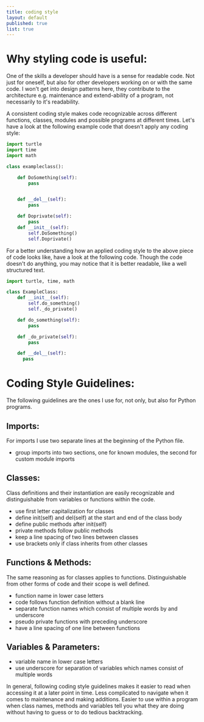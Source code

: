```yaml
---
title: coding style
layout: default
published: true
list: true
---
```

# Why styling code is useful:
One of the skills a developer should have is a sense for readable code. Not just for oneself, but also for other developers working on or with the same code. I won't get into design patterns here, they contribute to the architecture e.g. maintenance and extend-ability of a program, not necessarily to it's readability.

A consistent coding style makes code recognizable across different functions, classes, modules and possible programs at different times. Let's have a look at the following example code that doesn't apply any coding style:

```python
import turtle
import time
import math

class exampleclass():

    def DoSomething(self):
        pass


    def __del__(self):
        pass

    def Doprivate(self):
        pass
    def __init__(self):
        self.DoSomething()
        self.Doprivate()

```


For a better understanding how an applied coding style to the above piece of code looks like, have a look at the following code. Though the code doesn't do anything, you may notice that it is better readable, like a well structured text.

```python
import turtle, time, math

class ExampleClass:
    def __init__(self):
        self.do_something()
        self._do_private()

    def do_something(self):
        pass

    def _do_private(self):
        pass

    def __del__(self):
      pass

```



# Coding Style Guidelines:
The following guidelines are the ones I use for, not only, but also for Python programs.

## Imports:
For imports I use two separate lines at the beginning of the Python file.
* group imports into two sections, one for known modules, the second for custom module imports


## Classes:
Class definitions and their instantiation are easily recognizable and distinguishable from variables or functions within the code.
* use first letter capitalization for classes
* define init(self) and del(self) at the start and end of the class body
* define public methods after init(self)
* private methods follow public methods
* keep a line spacing of two lines between classes
* use brackets only if class inherits from other classes


## Functions & Methods:
The same reasoning as for classes applies to functions. Distinguishable from other forms of code and their scope is well defined.
* function name in lower case letters
* code follows function definition without a blank line
* separate function names which consist of multiple words by and underscore
* pseudo private functions with preceding underscore
* have a line spacing of one line between functions


## Variables & Parameters:
* variable name in lower case letters
* use underscore for separation of variables which names consist of multiple words


In general, following coding style guidelines makes it easier to read when accessing it at a later point in time. Less complicated to navigate when it comes to maintenance and making additions. Easier to use within a program when class names, methods and variables tell you what they are doing without having to guess or to do tedious backtracking.
